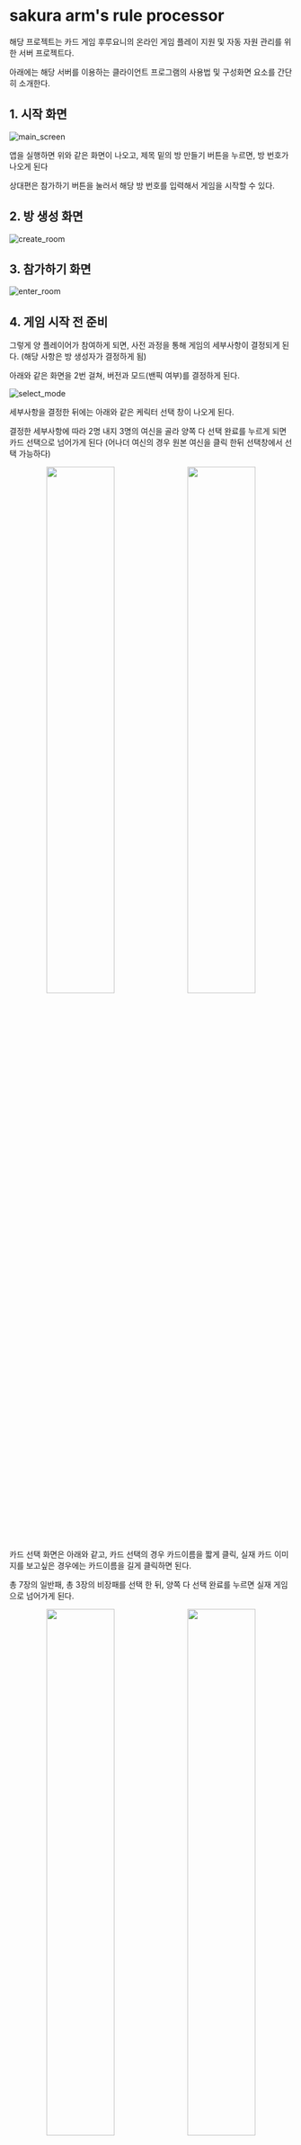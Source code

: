 # sakura arm's rule processor
해당 프로젝트는 카드 게임 후루요니의 온라인 게임 플레이 지원 및 자동 자원 관리를 위한 서버 프로젝트다.

아래에는 해당 서버를 이용하는 클라이언트 프로그램의 사용법 및 구성화면 요소를 간단히 소개한다.

## 1. 시작 화면
![main_screen](/image_for_readme/1_connect%20room/1_main_screen.jpg)

앱을 실행하면 위와 같은 화면이 나오고, 제목 밑의 방 만들기 버튼을 누르면, 방 번호가 나오게 된다

상대편은 참가하기 버튼을 눌러서 해당 방 번호를 입력해서 게임을 시작할 수 있다.

## 2. 방 생성 화면

![create_room](/image_for_readme/1_connect%20room/2_create_room.jpg)

## 3. 참가하기 화면

![enter_room](/image_for_readme/1_connect%20room/3_enter_room.jpg)  

## 4. 게임 시작 전 준비
그렇게 양 플레이어가 참여하게 되면, 사전 과정을 통해 게임의 세부사항이 결정되게 된다. (해당 사항은 방 생성자가 결정하게 됨)

아래와 같은 화면을 2번 걸쳐, 버전과 모드(밴픽 여부)를 결정하게 된다.

![select_mode](/image_for_readme/2_before_game_start/1_select_detail.jpg) 

세부사항을 결정한 뒤에는 아래와 같은 케릭터 선택 창이 나오게 된다.

결정한 세부사항에 따라 2명 내지 3명의 여신을 골라 양쪽 다 선택 완료를 누르게 되면 카드 선택으로 넘어가게 된다 
(어나더 여신의 경우 원본 여신을 클릭 한뒤 선택창에서 선택 가능하다)

<p align="center">  <img src="image_for_readme/2_before_game_start/2_select_character.jpg" align="center" width="49%">  <img src="image_for_readme/2_before_game_start/3_select_character_another.jpg" align="center" width="49%">


카드 선택 화면은 아래와 같고, 카드 선택의 경우 카드이름을 짧게 클릭, 실재 카드 이미지를 보고싶은 경우에는 카드이름을 길게 클릭하면 된다.

총 7장의 일반패, 총 3장의 비장패를 선택 한 뒤, 양쪽 다 선택 완료를 누르면 실재 게임으로 넘어가게 된다.

<p align="center">  <img src="image_for_readme/2_before_game_start/4_select_card.jpg" align="center" width="49%">  <img src="image_for_readme/2_before_game_start/5_select_card_enlargement.jpg" align="center" width="49%">

## 5. 실재 게임 화면  
![basic_game_screen](/image_for_readme/3_basic_game_information/1_basic_game_screen.jpg)

실재 게임화면은 위와 같습니다.

1번 영역은 상대의 손패 영역으로 뒷면이 표시되어, 독과 구별할수 있습니다.

2번 영역은 상대의 부여패 영역으로, 상대가 사용한 활성화 된 부여패는 2번 영역으로 이동하고, 
카드 바로 아래에 씨앗 결정(초록색)과 벚꽃 결정(분홍색)의 갯수가 표시됩니다

3번 영역은 상대의 사용 완료된 비장패 영역으로, 상대가 사용한 비장패는 일반적으로 저장소로 이동합니다.
이하 설명은 부여패와 같습니다.

5번 영역은 당신의 사용 완료된 비장패 영역으로, 이하 설명은 상대의 사용 완료된 비장패와 같습니다.

6번 영역은 당신의 부여패 영역으로, 이하 설명은 상대의 부여패 영역과 같습니다.

7번 영역은 당신의 손패 영역으로, 당신의 턴 중 상호작용 가능한 영역입니다. 해당 영역의 카드를 클릭시 중앙에 카드가 확대되고, 
사용하거나, 기본동작을 하는데 사용할수 있습니다.

8번 영역은 당신의 비장패 영역으로, 당신의 턴 중 상호작용 가능한 영역입니다. 해당 영역의 카드를 클릭시 중앙에 카드가 확대되고,
플레어를 지불해 사용할 수 있습니다.

9번 영역의 경우 당신의 패산, 덮음패, 버림패를 클릭하면, 해당 영역에 있는 카드들이 표시가 되고 손패나 비장패와 마찬가지로
카드를 확대하고, 사용할 수 있는 카드의 경우에 한해서만 사용할 수 있습니다.

4번은 여신 추가 정보 버튼으로, 어나더 하가네, 신라와 같은 추가 보드,
혹은 추가 영역이 필요한 여신의 경우 해당 버튼을 눌러서 나오는 패널에 표시가 됩니다. (해당 이미지는 아래에 첨부합니다)

![additional_information](/image_for_readme/3_basic_game_information/2_additional_information.jpg)

집중력의 경우 아래와 같이 표시되며 위축의 경우 집중력 텍스트가 하얗게 되는것으로 표시됩니다.

![concentration](/image_for_readme/3_basic_game_information/9_concentration.jpg)


## 6. 유저 상호 작용 및 세부사항

![additional_information](/image_for_readme/3_basic_game_information/3_turn_screen.jpg)

### 1. 기본상호작용

유저가 게임진행과 관련된 상호작용할 수 있는 영역은 위와 같이 두가지가 있다. 
첫번째는 중간에 있는 턴 종료버튼과 기본동작(집중력) 버튼
두번째는 당신의 비장패영역과 손패영역

기본동작(집중력) 버튼의 경우 누를시 집중력을 1 지불해서 기본동작을 할 수 있다.

턴종료 버튼의 경우 누를시 메인 페이즈를 종료하고 당신의 엔드 페이즈로 넘어가게 된다

비장패 영역과 손패 영역의 카드를 클릭시 아래와 같이 중간에 카드가 확대되고 카드 사용 버튼을 누를시 아래와 같은 다이얼로그가 뜨면서 카드를 사용하거나(카드 사용 버튼),
손패 카드일시 뒷면으로 덮음패로 이동시켜(기본동작 버튼) 기본동작을 할 수 있다.

<p align="center">  <img src="image_for_readme/3_basic_game_information/4_card_enlargement.jpg" align="center" width="49%">  <img src="image_for_readme/3_basic_game_information/5_card_use.jpg" align="center" width="49%">

### 2. 공격과 대응

상대 혹은 내가 카드 사용을 통해 공격을 수행하면 아래와 같이 버프가 적용되지 않은 공격에 대한 기본 정보가 제공되고 확인을 누르면, 해당 공격을 트리거한 카드가 확대되어 있다.
공격 정보를 닫기를 통해 제거한뒤, 해당 공격에 대한 대응 여부를 결정할 수 있고, 일반적인 카드를 사용하듯 카드를 사용해 대응을 수행할 수 있다.

<p align="center"> <img src="image_for_readme/3_basic_game_information/6_attacked.jpg" align="center" width="32%"> 
<img src="image_for_readme/3_basic_game_information/7_react_cancelable.jpg" align="center" width="32%">
<img src="image_for_readme/3_basic_game_information/8_react.jpg" align="center" width="32%">


### 3. 부여패

부여패를 사용하면 아래와 같이 납을 어떻게 진행할지 결정할 수 있는 다이얼로그를 받을 수 있는데, 더스트 옆에 빈공간에, 더스트에서
보낼 벚꽃결정의 숫자를 입력후 확인을 누르면, 서버에서 납을 진행하게 된다. 만약 더스트에 입력한 숫자만큼 벚꽃결정이 없을시, 재요청을 하게 된다.

![nap](/image_for_readme/4_enchantment/1_nap.PNG)  

부여패의 경우 올려진 벚꽃 결정이 0가 되면 파기를 진행하게 되는데, 개시 페이지에서 여러개의 부여패가 동시에 파기되면, 활성 플레이어(턴 플레이어)가
부여패의 파기 순서를 결정하게 된다.

![destruction](/image_for_readme/4_enchantment/2_destruction.PNG)  

위의 사진에 영역에서 나타난 부여패를 하나씩, 손패나 비장패에서 카드를 사용하듯이 카드 선택버튼을 눌러 파기 시키면 된다.(사진에는 없지만, 
상대방에게도 파기 될 부여패가 있다면 해당 영역에 나타나게 된다)

### 4. 카드 효과

몇몇 카드는 여러 효과들 중에 하나의 효과를 선택하게 되는데 그 경우, 아래와 같은 다이얼로그가 나오게 된다. 가능한 선택지 중에서 하나를 고르면 된다.

![card_effect](/image_for_readme/5_card_effect/1_select_card_effect.png)

### 5. 카드를 선택하는 카드 효과  

몇몇 카드는 특정 영역에서 카드를 골라서, 어떠한 효과를 불러일으키는데, 그 경우 아래와 같은 순서로, 카드를 고르게 된다.  


### 1. 카드 효과에 대한 안내문
![card_select_dialog](/image_for_readme/6_card_effect_card_select/1_card_select_dialog.jpg)   

위와 같은 안내문이 나오게 되고, 해당 안내문을 참고해서, 카드를 선택한다  

### 2. 카드 선택
![card_select_pool](/image_for_readme/6_card_effect_card_select/2_card_select_pool.jpg)  

부여패 처럼 왼쪽 위에 선택 가능한 카드가 나오게 되고 해당 카드들을 클릭하면 아래와 같이 카드가 확대되서 나온다.

![card_enlargement](/image_for_readme/6_card_effect_card_select/3_card_enlargement_select.jpg)  

카드 선택 버튼을 누르게 되면 해당 카드는 위에서 바로 아래로 다음 이미지와 같이 이동하게 된다.  

![card_move](/image_for_readme/6_card_effect_card_select/4_card_move.jpg)  

### 3. 선택 종료  

조건에 맞춰서, 카드를 선택하고 나면 선택 종료 버튼을 눌러서 선택을 마치면 된다. (조건에 맞지 않는 선택시 재선택을 요구)  

## 7. TODO
### 1. 웹 버전? 혹은 window 환경에서 구동가능한 버전?
### 2. 카드의 번역명이 바뀐 케이스
**이미지와 게임화면 상의 카드  이름이 다름**
### 3. 여신의 도전 모드 수록
### 4. 신라의 계략을 따로 텍스트로 만들고 전개시, 파기시, 사용 와 같은 태그에서 해당 텍스트를 발동시키는 역할만하게 바꿔야함
















